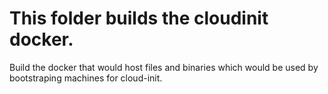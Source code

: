 # This folder builds the cloudinit docker. 

Build the docker that would host files and binaries which would be used by bootstraping machines for cloud-init. 